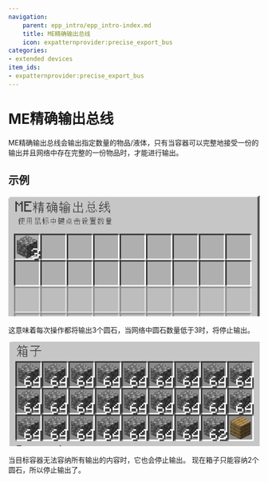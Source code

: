 ```yaml
---
navigation:
    parent: epp_intro/epp_intro-index.md
    title: ME精确输出总线
    icon: expatternprovider:precise_export_bus
categories:
- extended devices
item_ids:
- expatternprovider:precise_export_bus
---
```


# ME精确输出总线

<GameScene zoom="8" background="transparent">
  <ImportStructure src="../structure/cable_precise_export_bus.snbt"></ImportStructure>
</GameScene>

ME精确输出总线会输出指定数量的物品/液体，只有当容器可以完整地接受一份的输出并且网络中存在完整的一份物品时，才能进行输出。

## 示例

![GUI](../pic/pre_bus_gui1.png)

这意味着每次操作都将输出3个圆石，当网络中圆石数量低于3时，将停止输出。

![GUI](../pic/pre_bus_gui2.png)

当目标容器无法容纳所有输出的内容时，它也会停止输出。
现在箱子只能容纳2个圆石，所以停止输出了。
